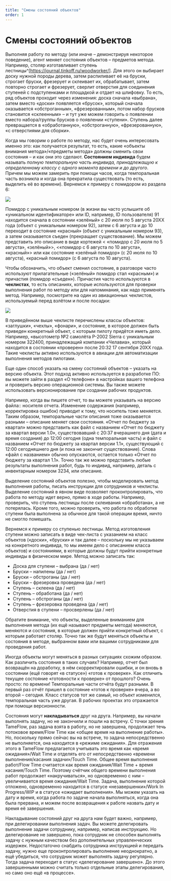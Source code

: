 ```yaml
---
title: "Смены состояний объектов"
order: 1
---
```


# Смены состояний объектов

Выполняя работу по методу (или иначе – демонстрируя некоторое поведение), агент меняет состояния объектов – предметов метода. Например, столяр изготавливает ступень лестницы^[<https://journal.tinkoff.ru/woodworker/>]. Для этого он выбирает доску нужной породы дерева, затем распиливает её на бруски, строгает бруски, фрезерует и склеивает их, обрабатывает, затем повторно строгает и фрезерует, сверлит отверстия для соединения ступеней с подступенками и площадкой и отдает на шлифовку. То есть, ряд объектов проходит через изменения: доска сначала «выбрана», затем вместо «доски» появляется «брусок», который сначала оказывается «обстроганным», «фрезерованным», потом набор брусков становится «склеенным» – и тут уже можем говорить о появлении вместо набора/группы брусков о появлении «ступени». Ступень далее превращается в «обработанную», «обстроганную», «фрезерованную», «с отверстиями для сборки».

Когда мы говорим о работе по методу, нас будет очень интересовать именно это: как получается результат, то есть, какие «объекты внимания метода»/«предметы метода» должны сменить свои состояния – и как они это сделают. **Состоянием индивида** будем называть *полную темпоральную часть индивида, принадлежащую к определенному классу с одного момента времени и до другого*. Причем мы можем замерить при помощи часов, когда темпоральная часть возникла и когда она прекратила существовать (то есть, выделить её во времени). Вернемся к примеру с помидором из раздела 6:

![](/ru/professional/rational-work/33.png)

Помидор с уникальным номером (в жизни вы часто услышите об «уникальном идентификаторе» или ID, например, ID пользователя) 91 находится сначала в состоянии «зелёный» с 20 июля по 5 августа 20ХХ года (объект с уникальным номером 92), затем с 6 августа и до 10 переходит в состояние «красный» (объект с уникальным номером 93), а затем оказывается съеден (прекращает существование). Мы можем представить это описание в виде кортежей < «помидор с 20 июля по 5 августа», «зелёный»>, <«помидор с 6 августа по 10 августа», «красный»> или как состояние «зелёный помидор» (с 20 июля по 10 августа), «красный помидор» (с 6 августа по 10 августа).

Чтобы обозначить, что объект сменил состояние, в разговоре часто используют прилагательные («зелёный» помидор стал «красным») и причастия (помидор «съеден»). Причастия часто используются в **чеклистах**, то есть описаниях, которые используются для проверки выполнения работ по методу или для напоминания, как надо применять метод. Например, посмотрите на один из авиационных чеклистов, используемый перед взлётом и после посадки:

![](/ru/professional/rational-work/34.jpg)

В приведённом выше чеклисте перечислены классы объектов: «заглушки», «чехлы», «фонари», и состояние, в которое должен быть приведен конкретный объект, с которым пилоту придётся иметь дело. Например, «высотометр №2 самолёта P-2002 Sierra с уникальным номером 322400, принадлежащий компании «Челавиа», который находится в состоянии «проверен» после 20:32 17 сентября 20ХХ года. Такие чеклисты активно используются в авиации для автоматизации выполнения методов пилотами.

Еще один способ указать на смену состояний объектов – указать на версию объекта. Этот подход активно используется в разработке ПО: вы можете зайти в раздел «О телефоне» в настройках вашего телефона и проверить версию операционной системы. Вы также можете использовать версионирование при создании рабочих продуктов.

Например, когда вы пишете отчет, то вы можете указывать на версию файла:: носителя отчета. Изменение содержания (например, корректировка ошибок) приводит к тому, что носитель тоже меняется. Таким образом, темпоральные части описания тоже оказывается разными – описание меняет свои состояния. «Отчет по бюджету за квартал» можно представить как файл с названием «Отчет по бюджету за квартал версии 1.0», существовавший с 20:37 вчерашнего дня (дата и время создания) до 12:00 сегодня (одна темпоральная часть) и файл с названием «Отчет по бюджету за квартал версии 1.1», существующий с 12:00 сегодняшнего дня (и пока не закончит существование). Слова «файл с названием» обычно опускаются, остается только «Отчет по бюджету за квартал 1.1». Точно так же можно представить любые результаты выполнения работ, будь то индивид, например, деталь с инвентарным номером 3234, или описание.

Выделение состояний объектов полезно, чтобы моделировать метод выполнения работы, писать инструкции для сотрудников и чеклисты. Выделение состояний в явном виде позволяет проконтролировать, что работа по методу идет верно, прямо в ходе работы. Например, проверить, что ступень лестницы после склеивания «обработана», а не потерялась. Кроме того, можно проверить, что работа по обработке ступени была выполнена за обычное для такой операции время, ничто не смогло помешать.

Вернемся к примеру со ступенью лестницы. Метод изготовления ступени можно записать в виде чек-листа с указанием на класс объектов («доски», «бруски» и так далее – поскольку мы не указываем на конкретного индивида, то мы имеем дело с описанием класса объектов) и состояниями, в которые должны будут прийти конкретные индивиды в физическом мире. Метод можно записать так:

* Доска для ступени – выбрана (да / нет)
* Бруски – напилены (да / нет)
* Бруски – обстроганы (да / нет)
* Бруски – фрезеровка проведена (да / нет)
* Ступень – склеена (да / нет)
* Ступень – обработана (да / нет)
* Ступень – обстроганы (да / нет)
* Ступень – фрезеровка проведена (да / нет)
* Отверстия в ступени – просверлены (да / нет)

Обратите внимание, что объекты, выделенные вниманием для выполнения метода (их ещё называют предметы метода) меняются, меняются и состояния, в которые должен прийти конкретный объект, с которым работает столяр. Точно так же будут меняться объекты и состояния в методе, выбранном вами или вашими сотрудниками для проведения работ.

Иногда объекты могут меняться в разных ситуациях схожим образом. Как различить состояния в таких случаях? Например, отчет был возвращён на доработку, в нём скорректировали ошибки, и он вновь в состоянии (ещё говорят «в статусе») «готов к проверке». Как отличить текущее состояние «готовности к проверке» от прошлого? Очень просто: по времени! Темпоральные части отчёта будут разными. В первый раз отчёт пришел в состояние «готов к проверке» вчера, а во второй – сегодня. Класс статусов тот же самый, но объект изменился, темпоральная часть уже другая. В рабочих проектах это отражается при помощи версионности.

Состояния могут **накладываться** друг на друга. Например, вы начали выполнять задачу, но не закончили и пошли на встречу. С точки зрения TameFlow, раз задача взята в работу, но не завершена, продолжает течь потоковое время/Flow Time как «общее время на выполнение работы». Но, поскольку прямо сейчас вы на встрече, то задача непосредственно не выполняется, она находится в «режиме ожидания». Для отражения этого в TameFlow предлагается учитывать это время как «время ожидания»/Wait Time и отделять его от непосредственно «времени выполнения/касания задачи»/Touch Time. Общее время выполнения работ/Flow Time считается как время ожидания/Wait Time + время касания/Touch Time. Поэтому счётчик общего времени выполнения работ продолжает «накручиваться», но одновременно с ним – увеличивается время ожидания/Wait Time. Задача, выполнение которой отложено, одновременно находится в статусе «незавершенки»/Work In Progress/WIP и в статусе «ожидает выполнения». Мы можем указать на дату и время, когда работа по задаче начала выполняться, когда она была прервана, и можем после возвращения к работе назвать дату и время её завершения.

Накладывание состояний друг на друга нам будет важно, например, при делегировании выполнения задач. Вы можете делегировать выполнение задачи сотруднику, например, написав инструкцию. Но делегирование не завершено, пока сотрудник не способен выполнять задачу с нужным качеством без дополнительных управленческих издержек. Недостаточно снабдить сотрудника инструкцией и передать задачу, нужно еще проконтролировать выполнение неоднократно, а ещё убедиться, что сотрудник может выполнять задачу регулярно. Тогда задача переходит в статус «делегирование завершено». До этого завершенными можно считать только отдельные этапы делегирования, но само оно ещё «в процессе».